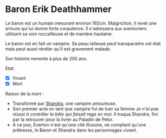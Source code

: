 # Baron Erik Deathhammer

Le baron est un humain mesurant environ 192cm. Maigrichon, il revet une armure qui lui donne forte corpulence. Il s'adressera aux aventuriers utilisant sa voix roccailleuse et de manière hautaine.

Le baron est en fait un vampire. Sa peau laiteuse peut transparaitre cet état mais peut aussi révéler qu'il est gravement malade.

Son histoire remonte à plus de 200 ans.

Etat: 
- [X]  Vivant
- [X]  Mort

Raison de la mort :
- Transformé par [Shandra](Shandra.md), une vampire amoureuse.  
- Son premier acte en tant que vampire fut de tuer sa femme *Je n'ai pas réussi à contrôler la bête qui faisait rage en moi*. Il traqua Shandra, fini par la retrouver pour la livrer au Paladin de Pélor. 
- A ce jour, Everton n'est qu'une cité illusoire, ne comptant qu'une prêtresse, le Baron et Shandra dans les personnages *vivant*.  
